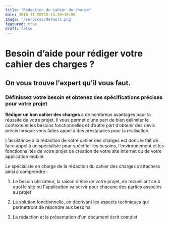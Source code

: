 ```yaml
---
title: "Redaction du cahier de charge"
date: 2018-11-28T15:14:39+10:00
image: '/services/default.png'
featured: true
draft: false
---
```


# Besoin d’aide pour rédiger votre cahier des charges ?
## On vous trouve l'expert qu'il vous faut.
### Définissez votre besoin et obtenez des spécifications précises pour votre projet

**Rédiger un bon cahier des charges** a de nombreux avantages pour la réussite de votre projet. Il vous permet d’une part de bien délimiter le contexte et les besoins fonctionnelles et d’autre part d’obtenir des devis précis lorsque vous faites appel à des prestataires pour la réalisation.

L’assistance à la rédaction de votre cahier des charges est donc le fait de faire appel à un spécialiste pour spécifier les besoins, l’environnement et les fonctionnalités de votre projet de création de votre site Internet ou de votre application mobile.

Le spécialiste en charge de la rédaction du cahier des charges s’attachera ainsi à comprendre :

1. Le besoin utilisateur, la raison d'être de votre projet, en recueillant ce à quoi le site ou l'application va servir pour chacune des parties associés au projet

2. La solution fonctionnelle, en décrivant les aspects techniques qui permettront de répondre aux besoins

3. La rédaction et la présentation d'un document écrit complet
